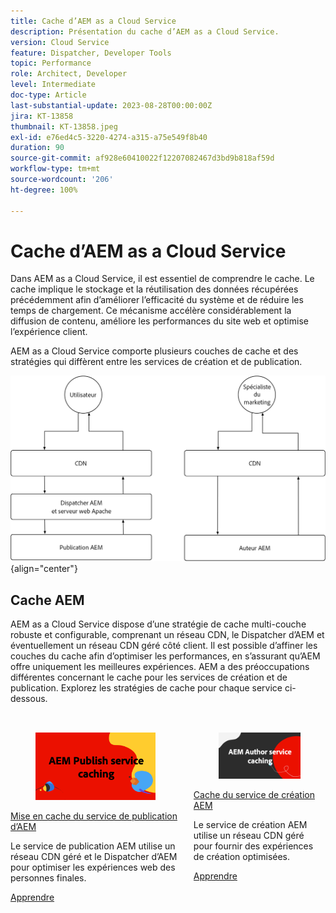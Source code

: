 ```yaml
---
title: Cache d’AEM as a Cloud Service
description: Présentation du cache d’AEM as a Cloud Service.
version: Cloud Service
feature: Dispatcher, Developer Tools
topic: Performance
role: Architect, Developer
level: Intermediate
doc-type: Article
last-substantial-update: 2023-08-28T00:00:00Z
jira: KT-13858
thumbnail: KT-13858.jpeg
exl-id: e76ed4c5-3220-4274-a315-a75e549f8b40
duration: 90
source-git-commit: af928e60410022f12207082467d3bd9b818af59d
workflow-type: tm+mt
source-wordcount: '206'
ht-degree: 100%

---
```


# Cache d’AEM as a Cloud Service

Dans AEM as a Cloud Service, il est essentiel de comprendre le cache. Le cache implique le stockage et la réutilisation des données récupérées précédemment afin d’améliorer l’efficacité du système et de réduire les temps de chargement. Ce mécanisme accélère considérablement la diffusion de contenu, améliore les performances du site web et optimise l’expérience client.

AEM as a Cloud Service comporte plusieurs couches de cache et des stratégies qui diffèrent entre les services de création et de publication.

![Vue d’ensemble du cache d’AEM as a Cloud Service.](./assets/overview/all.png){align="center"}

## Cache AEM

AEM as a Cloud Service dispose d’une stratégie de cache multi-couche robuste et configurable, comprenant un réseau CDN, le Dispatcher d’AEM et éventuellement un réseau CDN géré côté client. Il est possible d’affiner les couches du cache afin d’optimiser les performances, en s’assurant qu’AEM offre uniquement les meilleures expériences. AEM a des préoccupations différentes concernant le cache pour les services de création et de publication. Explorez les stratégies de cache pour chaque service ci-dessous.


<div class="columns is-multiline" style="margin-top: 2rem">
    <div class="column is-half-tablet is-half-desktop is-half-widescreen" aria-label="AEM Publish service caching">
    <div class="card is-padded-small is-padded-big-mobile" style="height: 100%">
        <div class="card-image">
          <figure class="image is-16by9">
            <a href="./publish.md" title="Service de publication AEM" tabindex="-1">
              <img class="is-bordered-r-small" src="./assets/overview/publish-card.png" alt="Mise en cache du service de publication d’AEM">
            </a>
          </figure>
        </div>
        <div class="card-content is-padded-small">
          <div class="content">
            <p class="headline is-size-6 has-text-weight-bold"><a href="./publish.md" title="Mise en cache du service de publication d’AEM">Mise en cache du service de publication d’AEM</a></p>
            <p class="is-size-6">Le service de publication AEM utilise un réseau CDN géré et le Dispatcher d’AEM pour optimiser les expériences web des personnes finales.</p>
            <a href="./publish.md" class="spectrum-Button spectrum-Button--outline spectrum-Button--primary spectrum-Button--sizeM">
<span class="spectrum-Button-label has-no-wrap has-text-weight-bold">Apprendre</span>
</a>
          </div>
        </div>
      </div>
    </div>
    <div class="column is-half-tablet is-half-desktop is-half-widescreen" aria-label="AEM Author service caching">
        <div class="card is-padded-small is-padded-big-mobile" style="height: 100%">
            <div class="card-image">
            <figure class="image is-16by9">
                <a href="./author.md" title="Cache du service de création AEM" tabindex="-1">
                <img class="is-bordered-r-small" src="./assets/overview/author-card.png" alt="Cache du service de création AEM">
                </a>
            </figure>
            </div>
            <div class="card-content is-padded-small">
            <div class="content">
                <p class="headline is-size-6 has-text-weight-bold"><a href="./author.md" title="Cache du service de création AEM">Cache du service de création AEM</a></p>
                <p class="is-size-6">Le service de création AEM utilise un réseau CDN géré pour fournir des expériences de création optimisées.</p>
                <a href="./author.md" class="spectrum-Button spectrum-Button--outline spectrum-Button--primary spectrum-Button--sizeM">
<span class="spectrum-Button-label has-no-wrap has-text-weight-bold">Apprendre</span>
</a>
            </div>
            </div>
        </div>
    </div>
</div>
